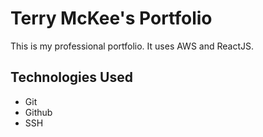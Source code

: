# Terry McKee's Portfolio

This is my professional portfolio. It uses AWS and ReactJS.

## Technologies Used
* Git
* Github
* SSH
